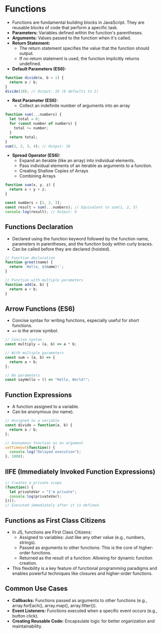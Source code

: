 # Functions
- Functions are fundamental building blocks in JavaScript. They are reusable blocks of code that perform a specific task.
- **Parameters:** Variables defined within the function's parentheses.
- **Arguments:** Values passed to the function when it's called.
- **Return Statement:**
  - The return statement specifies the value that the function should output.
  - If no return statement is used, the function implicitly returns undefined.
- **Default Parameters (ES6):**
```JavaScript
function divide(a, b = 1) { 
  return a / b; 
}
divide(10); // Output: 10 (b defaults to 1)
```
- **Rest Parameter (ES6):**
  - Collect an indefinite number of arguments into an array
```javascript
function sum(...numbers) {
  let total = 0;
  for (const number of numbers) {
    total += number;
  }
  return total;
}
sum(1, 2, 3, 4); // Output: 10
```
- **Spread Operator (ES6):**
  - Expand an iterable (like an array) into individual elements.
  - Pass individual elements of an iterable as arguments to a function.
  - Creating Shallow Copies of Arrays
  - Combining Arrays
```javascript
function sum(x, y, z) {
  return x + y + z;
}

const numbers = [1, 2, 3];
const result = sum(...numbers); // Equivalent to sum(1, 2, 3)
console.log(result); // Output: 6
```

## Functions Declaration
- Declared using the function keyword followed by the function name, parameters in parentheses, and the function body within curly braces.
- Can be called before they are declared (hoisted).

```javascript
// Function declaration
function greet(name) {
  return `Hello, ${name}!`;
}

// Function with multiple parameters
function add(a, b) {
  return a + b;
}
```

## Arrow Functions (ES6)
- Concise syntax for writing functions, especially useful for short functions.
- `=>` is the arrow symbol.
```javascript
// Concise syntax
const multiply = (a, b) => a * b;

// With multiple parameters
const sum = (a, b) => {
  return a + b;
};

// No parameters
const sayHello = () => "Hello, World!";
```

## Function Expressions
- A function assigned to a variable.
- Can be anonymous (no name).
  
```javascript
// Assigned to a variable
const divide = function(a, b) {
  return a / b;
};

// Anonymous function as an argument
setTimeout(function() {
  console.log("Delayed execution");
}, 1000);
```

## IIFE (Immediately Invoked Function Expressions)
```javascript
// Creates a private scope
(function() {
  let privateVar = "I'm private";
  console.log(privateVar);
})();
// Executed immediately after it is defined.
```

## Functions as First Class Citizens
- In JS, functions are FIrst Class Citizens:
  - Assigned to variables: Just like any other value (e.g., numbers, strings).
  - Passed as arguments to other functions: This is the core of higher-order functions.
  - Returned as the result of a function: Allowing for dynamic function creation.
- This flexibility is a key feature of functional programming paradigms and enables powerful techniques like closures and higher-order functions.


## Common Use Cases
- **Callbacks:** Functions passed as arguments to other functions (e.g., array.forEach(), array.map(), array.filter()).
- **Event Listeners:** Functions executed when a specific event occurs (e.g., button click).
- **Creating Reusable Code:** Encapsulate logic for better organization and maintainability.